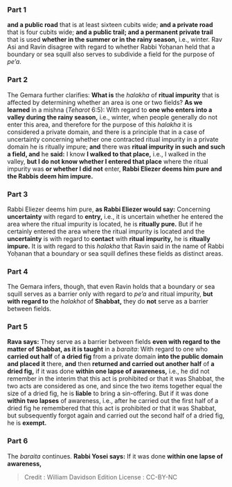 
### Part 1
<b>and a public road</b> that is at least sixteen cubits wide; <b>and a private road</b> that is four cubits wide; <b>and a public trail; and a permanent private trail</b> that is used <b>whether in the summer or in the rainy season,</b> i.e., winter. Rav Asi and Ravin disagree with regard to whether Rabbi Yoḥanan held that a boundary or sea squill also serves to subdivide a field for the purpose of <i>pe’a</i>.

### Part 2
The Gemara further clarifies: <b>What is</b> the <i>halakha</i> of <b>ritual impurity</b> that is affected by determining whether an area is one or two fields? <b>As we learned</b> in a mishna (<i>Teharot</i> 6:5): With regard to <b>one who enters into a valley during the rainy season,</b> i.e., winter, when people generally do not enter this area, and therefore for the purpose of this <i>halakha</i> it is considered a private domain, and there is a principle that in a case of uncertainty concerning whether one contracted ritual impurity in a private domain he is ritually impure; <b>and</b> there was <b>ritual impurity in such and such a field, and</b> he <b>said:</b> I know <b>I walked to that place,</b> i.e., I walked in the valley, <b>but I do not know whether I entered that place</b> where the ritual impurity was <b>or whether I did not</b> enter, <b>Rabbi Eliezer deems him pure and the Rabbis deem him impure.</b>

### Part 3
Rabbi Eliezer deems him pure, <b>as Rabbi Eliezer would say:</b> Concerning <b>uncertainty</b> with regard to <b>entry,</b> i.e., it is uncertain whether he entered the area where the ritual impurity is located, he is <b>ritually pure.</b> But if he certainly entered the area where the ritual impurity is located and the <b>uncertainty</b> is with regard to <b>contact</b> with <b>ritual impurity,</b> he is <b>ritually impure.</b> It is with regard to this <i>halakha</i> that Ravin said in the name of Rabbi Yoḥanan that a boundary or sea squill defines these fields as distinct areas.

### Part 4
The Gemara infers, though, that even Ravin holds that a boundary or sea squill serves as a barrier only with regard to <i>pe’a</i> and ritual impurity, <b>but with regard to</b> the <i>halakhot</i> of <b>Shabbat,</b> they do <b>not</b> serve as a barrier between fields.

### Part 5
<b>Rava says:</b> They serve as a barrier between fields <b>even with regard to the matter of Shabbat, as it is taught</b> in a <i>baraita</i>: With regard to one who <b>carried out half</b> of <b>a dried fig</b> from a private domain <b>into the public domain and placed it</b> there, <b>and</b> then <b>returned and carried out another half</b> of <b>a dried fig,</b> if it was done <b>within one lapse of awareness,</b> i.e., he did not remember in the interim that this act is prohibited or that it was Shabbat, the two acts are considered as one, and since the two items together equal the size of a dried fig, he is <b>liable</b> to bring a sin-offering. But if it was done <b>within two lapses</b> of awareness, i.e., after he carried out the first half of a dried fig he remembered that this act is prohibited or that it was Shabbat, but subsequently forgot again and carried out the second half of a dried fig, he is <b>exempt.</b>

### Part 6
The <i>baraita</i> continues. <b>Rabbi Yosei says:</b> If it was done <b>within one lapse of awareness,</b>

>Credit : William Davidson Edition
>License : CC-BY-NC